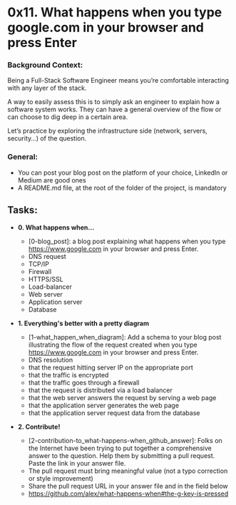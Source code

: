 # 0x11. What happens when you type google.com in your browser and press Enter

### Background Context:

Being a Full-Stack Software Engineer means you’re comfortable interacting with any layer of the stack.

A way to easily assess this is to simply ask an engineer to explain how a software system works. They can have a general overview of the flow or can choose to dig deep in a certain area.

Let’s practice by exploring the infrastructure side (network, servers, security…) of the question.

### General:

- You can post your blog post on the platform of your choice, LinkedIn or Medium are good ones
- A README.md file, at the root of the folder of the project, is mandatory

## Tasks: 

* **0. What happens when...**
  * [0-blog_post]: a blog post explaining what happens when you type https://www.google.com in your browser and press Enter.
  * DNS request
  * TCP/IP
  * Firewall
  * HTTPS/SSL
  * Load-balancer
  * Web server
  * Application server
  * Database

* **1. Everything's better with a pretty diagram**
  * [1-what_happen_when_diagram]: Add a schema to your blog post illustrating the flow of the request created when you type https://www.google.com in your browser and press Enter.
  * DNS resolution
  * that the request hitting server IP on the appropriate port
  * that the traffic is encrypted
  * that the traffic goes through a firewall
  * that the request is distributed via a load balancer
  * that the web server answers the request by serving a web page
  * that the application server generates the web page
  * that the application server request data from the database

* **2. Contribute!**
  * [2-contribution-to_what-happens-when_github_answer]: Folks on the Internet have been trying to put together a comprehensive answer to the question. Help them by submitting a pull request. Paste the link in your answer file.
  * The pull request must bring meaningful value (not a typo correction or style improvement)
  * Share the pull request URL in your answer file and in the field below
  * https://github.com/alex/what-happens-when#the-g-key-is-pressed

